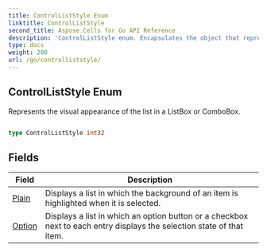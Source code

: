 ```yaml
---
title: ControlListStyle Enum 
linktitle: ControlListStyle
second_title: Aspose.Cells for Go API Reference
description: 'ControlListStyle enum. Encapsulates the object that represents controlliststyle in Go.'
type: docs
weight: 200
url: /go/controlliststyle/
---
```


## ControlListStyle Enum

Represents the visual appearance of the list in a ListBox or ComboBox.

```go

type ControlListStyle int32


```

## Fields

| Field | Description |
| --- | --- |
|[Plain](./plain/) | Displays a list in which the background of an item is highlighted when it is selected. | 
|[Option](./option/) | Displays a list in which an option button or a checkbox next to each entry displays the selection state of that item. | 
